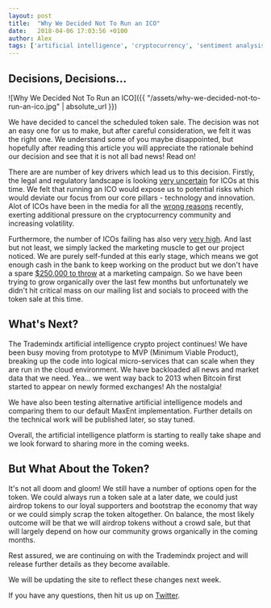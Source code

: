 ```yaml
---
layout: post
title:  "Why We Decided Not To Run an ICO"
date:   2018-04-06 17:03:56 +0100
author: Alex
tags: ['artificial intelligence', 'cryptocurrency', 'sentiment analysis', 'machine learning', 'token', 'ico']
---
```


## Decisions, Decisions...

![Why We Decided Not To Run an ICO]({{ "/assets/why-we-decided-not-to-run-an-ico.jpg" | absolute_url }})

We have decided to cancel the scheduled token sale. The decision was not an easy one for us to make, but after careful consideration, we felt it was the right one. We understand some of you maybe disappointed, but hopefully after reading this article you will appreciate the rationale behind our decision and see that it is not all bad news! Read on!

There are are number of key drivers which lead us to this decision. Firstly, the legal and regulatory landscape is looking [very uncertain][ico-uncertainty] for ICOs at this time. We felt that running an ICO would expose us to potential risks which would deviate our focus from our core pillars - technology and innovation. Alot of ICOs have been in the media for all the [wrong reasons][ico-opinion] recently, exerting additional pressure on the cryptocurrency community and increasing volatility.

Furthermore, the number of ICOs failing has also very [very high][ico-stats]. And last but not least, we simply lacked the marketing muscle to get our project noticed. We are purely self-funded at this early stage, which means we got enough cash in the bank to keep working on the product but we don't have a spare [$250,000 to throw][ico-marketing] at a marketing campaign. So we have been trying to grow organically over the last few months but unfortunately we didn't hit critical mass on our mailing list and socials to proceed with the token sale at this time.

## What's Next?

The Trademindx artificial intelligence crypto project continues! We have been busy moving from prototype to MVP (Minimum Viable Product), breaking up the code into logical micro-services that can scale when they are run in the cloud environment. We have backloaded all news and market data that we need. Yea... we went way back to 2013 when Bitcoin first started to appear on newly formed exchanges! Ah the nostalgia!

We have also been testing alternative artificial intelligence models and comparing them to our default MaxEnt implementation. Further details on the technical work will be published later, so stay tuned.

Overall, the artificial intelligence platform is starting to really take shape and we look forward to sharing more in the coming weeks.

## But What About the Token?

It's not all doom and gloom! We still have a number of options open for the token. We could always run a token sale at a later date, we could just airdrop tokens to our loyal supporters and bootstrap the economy that way or we could simply scrap the token altogether. On balance, the most likely outcome will be that we will airdrop tokens without a crowd sale, but that will largely depend on how our community grows organically in the coming months.

Rest assured, we are continuing on with the Trademindx project and will release further details as they become available.

We will be updating the site to reflect these changes next week.

If you have any questions, then hit us up on [Twitter][twitter].

[ico-uncertainty]: https://www.coindesk.com/governments-reacting-icos/
[ico-stats]: https://news.bitcoin.com/46-last-years-icos-failed-already/
[ico-opinion]: https://www.forbes.com/sites/jasonbloomberg/2018/02/17/telegram-ico-scam-among-cryptocurrency-scams/#4e2120f71cf0
[ico-marketing]: https://www.financemagnates.com/thought-leadership/much-money-need-launch-ico/
[twitter]: https://twitter.com/trademindx
